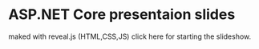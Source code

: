 # ASP.NET Core presentaion slides
maked with reveal.js (HTML,CSS,JS)
click here for starting the slideshow.
